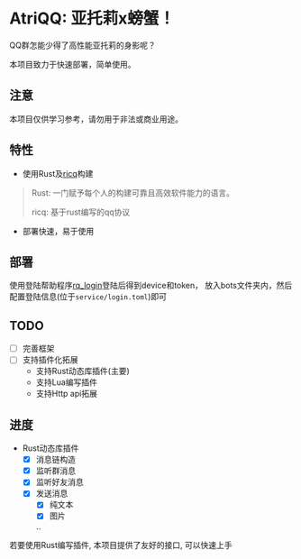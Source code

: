 # AtriQQ: 亚托莉x螃蟹！
QQ群怎能少得了高性能亚托莉的身影呢？

本项目致力于快速部署，简单使用。

## 注意
本项目仅供学习参考，请勿用于非法或商业用途。

## 特性
- 使用Rust及[ricq](https://github.com/lz1998/ricq)构建
> Rust: 一门赋予每个人的构建可靠且高效软件能力的语言。
> 
> ricq: 基于rust编写的qq协议
- 部署快速，易于使用

## 部署
使用登陆帮助程序[rq_login](https://github.com/LaoLittle/rq_login)登陆后得到device和token，
放入bots文件夹内，然后配置登陆信息(位于`service/login.toml`)即可

## TODO
 - [ ] 完善框架
 - [ ] 支持插件化拓展
   - 支持Rust动态库插件(主要)
   - 支持Lua编写插件
   - 支持Http api拓展

## 进度

- Rust动态库插件
  - [x] 消息链构造
  - [x] 监听群消息
  - [x] 监听好友消息
  - [x] 发送消息
    - [x] 纯文本
    - [x] 图片
  
    ..
  
若要使用Rust编写插件, 本项目提供了友好的接口, 可以快速上手